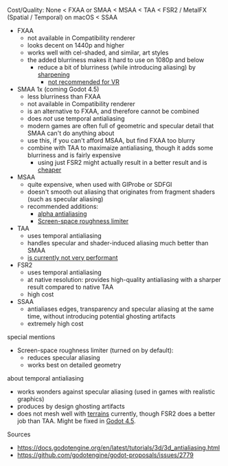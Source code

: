Cost/Quality: None < FXAA or SMAA < MSAA < TAA < FSR2 / MetalFX (Spatial / Temporal) on macOS < SSAA


* FXAA
  * not available in Compatibility renderer
  * looks decent on 1440p and higher
  * works well with cel-shaded, and similar, art styles
  * the added blurriness makes it hard to use on 1080p and below
    * reduce a bit of blurriness (while introducing aliasing) by [sharpening](https://github.com/godotengine/godot/pull/47401)
      * [not recommended for VR](https://github.com/godotengine/godot/pull/47401#issuecomment-2465407613)
* SMAA 1x (coming Godot 4.5)
  * less blurriness than FXAA
  * not available in Compatibility renderer
  * is an alternative to FXAA, and therefore cannot be combined
  * does _not_ use temporal antialiasing
  * modern games are often full of geometric and specular detail that SMAA can't do anything about
  * use this, if you can't afford MSAA, but find FXAA too blurry
  * combine with TAA to maximaize antialiasing, though it adds some blurriness and is fairly expensive
    * using just FSR2 might actually result in a better result and is [cheaper](https://github.com/godotengine/godot/issues/61905)
* MSAA
  * quite expensive, when used with GIProbe or SDFGI
  * doesn't smooth out aliasing that originates from fragment shaders (such as specular aliasing)
  * recommended additions:
    * [alpha antialiasing](https://docs.godotengine.org/en/stable/tutorials/3d/standard_material_3d.html#doc-standard-material-3d-alpha-antialiasing)
    * [Screen-space roughness limiter](https://docs.godotengine.org/en/stable/tutorials/3d/3d_antialiasing.html#screen-space-roughness-limiter)
* TAA
  * uses temporal antialiasing
  * handles specular and shader-induced aliasing much better than SMAA
  * [is currently not very performant](https://github.com/godotengine/godot/issues/61905)
* FSR2
  * uses temporal antialiasing
  * at native resolution: provides high-quality antialiasing with a sharper result compared to native TAA
  * high cost
* SSAA
  * antialiases edges, transparency and specular aliasing at the same time, without introducing potential ghosting artifacts
  * extremely high cost


special mentions
* Screen-space roughness limiter (turned on by default):
  * reduces specular aliasing
  * works best on detailed geometry



about temporal antialiasing
* works wonders against specular aliasing (used in games with realistic graphics)
* produces by design ghosting artifacts
* does not mesh well with [terrains](https://github.com/TokisanGames/Terrain3D/issues/302) currently, though FSR2 does a better job than TAA. Might be fixed in [Godot 4.5](https://github.com/godotengine/godot/pull/105437).


Sources
* https://docs.godotengine.org/en/latest/tutorials/3d/3d_antialiasing.html
* https://github.com/godotengine/godot-proposals/issues/2779

